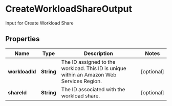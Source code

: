 

# CreateWorkloadShareOutput

Input for Create Workload Share

## Properties

| Name | Type | Description | Notes |
|------------ | ------------- | ------------- | -------------|
|**workloadId** | **String** | The ID assigned to the workload. This ID is unique within an Amazon Web Services Region. |  [optional] |
|**shareId** | **String** | The ID associated with the workload share. |  [optional] |



